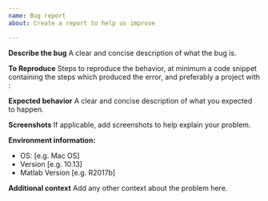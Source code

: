 ```yaml
---
name: Bug report
about: Create a report to help us improve

---
```


**Describe the bug**
A clear and concise description of what the bug is.

**To Reproduce**
Steps to reproduce the behavior, at minimum a code snippet containing the steps which produced the error, and preferably a project with :

**Expected behavior**
A clear and concise description of what you expected to happen.

**Screenshots**
If applicable, add screenshots to help explain your problem.

**Environment information:**
 - OS: [e.g. Mac OS]
 - Version [e.g. 10.13]
 - Matlab Version [e.g. R2017b]

**Additional context**
Add any other context about the problem here.
